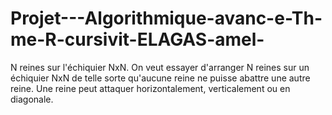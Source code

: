 # Projet---Algorithmique-avanc-e-Th-me-R-cursivit-ELAGAS-amel-
N reines sur l'échiquier NxN.  On veut essayer d'arranger N reines sur un échiquier NxN de telle sorte qu'aucune reine ne puisse abattre une autre reine.  Une reine peut attaquer horizontalement, verticalement ou en diagonale.
